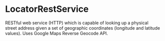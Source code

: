 # LocatorRestService
RESTful web service (HTTP) which is capable of looking up a physical street address given a set of geographic coordinates (longitude and latitude values).  Uses Google Maps Reverse Geocode API.

